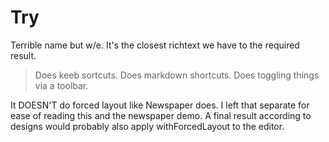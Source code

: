 # Try

Terrible name but w/e. It's the closest richtext we have to the required result.

> Does keeb sortcuts.
> Does markdown shortcuts.
> Does toggling things via a toolbar.

It DOESN'T do forced layout like Newspaper does. I left that separate for ease of reading this and the newspaper demo. A final result according to designs would probably also apply withForcedLayout to the editor.
